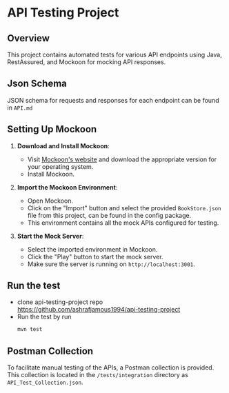 # API Testing Project

## Overview

This project contains automated tests for various API endpoints using Java, RestAssured, and Mockoon for mocking API responses.

## Json Schema

JSON schema for requests and responses for each endpoint can be found in `API.md`

## Setting Up Mockoon

1. **Download and Install Mockoon**:
    - Visit [Mockoon's website](https://mockoon.com/download) and download the appropriate version for your operating system.
    - Install Mockoon.

2. **Import the Mockoon Environment**:
    - Open Mockoon.
    - Click on the "Import" button and select the provided `BookStore.json` file from this project, can be found in the config package.
    - This environment contains all the mock APIs configured for testing.

3. **Start the Mock Server**:
    - Select the imported environment in Mockoon.
    - Click the "Play" button to start the mock server.
    - Make sure the server is running on `http://localhost:3001`.

## Run the test

- clone api-testing-project repo https://github.com/ashrafjamous1994/api-testing-project
- Run the test by run
    ```bash
   mvn test

## Postman Collection

To facilitate manual testing of the APIs, a Postman collection is provided. This collection is located in the `/tests/integration` directory as `API_Test_Collection.json`. 
